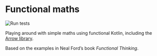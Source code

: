 # Functional maths

![Run tests](https://github.com/mjstrasser/maths-functional/workflows/Run%20tests/badge.svg)

Playing around with simple maths using functional Kotlin, including
the [Arrow library](https://arrow-kt.io).

Based on the examples in Neal Ford’s book *Functional Thinking*.